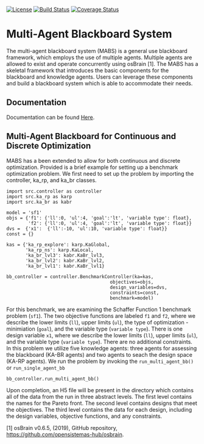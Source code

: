 [![License](https://img.shields.io/badge/license-MIT-blue.svg)](https://opensource.org/licenses/MIT)
[![Build Status](https://travis-ci.org/ryanstwrt/multi_agent_blackboard_system.svg?branch=master)](https://travis-ci.org/ryanstwrt/multi_agent_blackboard_system)
[![Coverage Status](https://coveralls.io/repos/github/ryanstwrt/multi_agent_blackboard_system/badge.svg?branch=master)](https://coveralls.io/github/ryanstwrt/multi_agent_blackboard_system?branch=master)

# Multi-Agent Blackboard System

The multi-agent blackboard system (MABS) is a general use blackboard framework, which employs the use of multiple agents.
Multiple agents are allowed to exist and operate concurrently using osBrain [1].
The MABS has a skeletal framework that introduces the basic components for the blackboard and knowledge agents.
Users can leverage these components and build a blackboard system which is able to accommodate their needs.

## Documentation

Documentation can be found [Here](https://ryanstwrt.github.io/multi_agent_blackboard_system/).


## Multi-Agent Blackboard for Continuous and Discrete Optimization

MABS has a been extended to allow for both continuous and discrete optimization.
Provided is a brief example for setting up a benchmark optimization problem.
We first need to set up the problem by importing the controller, ka_rp, and ka_br classes.

```
import src.controller as controller
import src.ka_rp as karp
import src.ka_br as kabr

model = 'sf1'
objs = {'f1': {'ll':0, 'ul':4, 'goal':'lt', 'variable type': float},
        'f2': {'ll':0, 'ul':4, 'goal':'lt', 'variable type': float}}
dvs =  {'x1':  {'ll':-10, 'ul':10, 'variable type': float}}
const = {}

kas = {'ka_rp_explore': karp.KaGlobal, 
       'ka_rp_ns': karp.KaLocal,
       'ka_br_lvl3': kabr.KaBr_lvl3,
       'ka_br_lvl2': kabr.KaBr_lvl2,
       'ka_br_lvl1': kabr.KaBr_lvl1}

bb_controller = controller.BenchmarkController(ka=kas, 
                                      objectives=objs, 
                                      design_variables=dvs,
                                      constraints=const,
                                      benchmark=model)
```
For this benchmark, we are examining the Schaffer Function 1 benchmark problem (`sf1`).
The two objective functions are labeled `f1` and `f2`, where we describe the lower limits (`ll`), upper limits (`ul`), the type of optimization - minimiation (`goal`), and the variable type (`variable type`).
There is one design variable `x1`, where we describe the lower limits (`ll`), upper limits (`ul`), and the variable type (`variable type`).
There are no additional constraints.
In this problem we utilize five knowledge agents: three agents for assessing the blackboard (KA-BR agents) and two agents to seach the design space (KA-RP agents).
We run the problem by invoking the `run_multi_agent_bb()` or `run_single_agent_bb`

```
bb_controller.run_multi_agent_bb()
```
Upon completion, an H5 file will be present in the directory which contains all of the data from the run in three abstract levels.
The first level contains the names for the Pareto front.
The second level contains designs that meet the objectives.
The third level contains the data for each design, including the design variables, objective functions, and any constraints.

[1] osBrain v0.6.5, (2019), GitHub repository, https://github.com/opensistemas-hub/osbrain.
